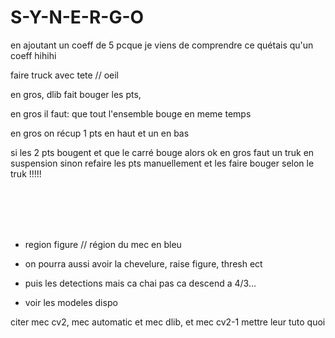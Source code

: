 # S-Y-N-E-R-G-O

en ajoutant un coeff de 5 pcque je viens de comprendre ce quétais qu'un coeff hihihi

faire truck avec tete // oeil

en gros, dlib fait bouger les pts, 

en gros il faut: que tout l'ensemble bouge en meme temps

en gros on récup 1 pts en haut et un en bas

si les 2 pts bougent et que le carré bouge alors ok en gros faut un truk en suspension sinon refaire les pts manuellement et les faire bouger selon le truk !!!!!


<br><br><br><br>


- region figure // région du mec en bleu

- on pourra aussi avoir la chevelure, raise figure, thresh ect

- puis les detections mais ca chai pas ca descend a 4/3...

- voir les modeles dispo










citer mec cv2, mec automatic et mec dlib, et mec cv2-1 mettre leur tuto quoi
